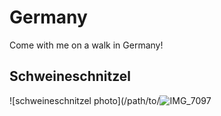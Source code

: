 # Germany
Come with me on a walk in Germany!
## Schweineschnitzel
![schweineschnitzel photo](/path/to/![IMG_7097](https://github.com/laurynrw/Germany/assets/145382353/d6910125-cead-499b-b7f4-4cb95503e2d6)

